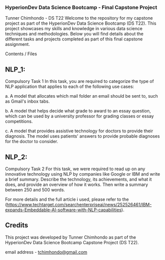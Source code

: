### HyperionDev Data Science Bootcamp - Final Capstone Project
Tunner Chimhondo - DS T22
Welcome to the repository for my capstone project as part of the HyperionDev Data Science Bootcamp (DS T22). This project showcases my skills and knowledge in various data science techniques and methodologies. Below you will find details about the different tasks and projects completed as part of this final capstone assignment.

Contents / Files
## NLP_1: 
Compulsory Task 1
In this task, you are required to categorize the type of NLP application that applies to each of the following use cases:

a. A model that allocates which mail folder an email should be sent to, such as Gmail's inbox tabs.

b. A model that helps decide what grade to award to an essay question, which can be used by a university professor for grading classes or essay competitions.

c. A model that provides assistive technology for doctors to provide their diagnosis. The model uses patients' answers to provide probable diagnoses for the doctor to consider.

## NLP_2: 
Compulsory Task 2
For this task, we were required to read up on any innovative technology using NLP by companies like Google or IBM and write a brief summary. Describe the technology, its achievements, and what it does, and provide an overview of how it works. Then write a summary between 250 and 500 words.

For more details and the full article i used, please refer to the (https://www.techtarget.com/searchenterpriseai/news/252526461/IBM-expands-Embeddable-AI-software-with-NLP-capabilities).

## Credits
This project was developed by Tunner Chimhondo as part of the HyperionDev Data Science Bootcamp Capstone Project (DS T22).

email address - tchimhondo@gmail.com

